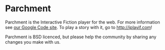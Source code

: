 Parchment
=========

Parchment is the Interactive Fiction player for the web. For more information see [our Google Code site](http://code.google.com/p/parchment). To play a story with it, go to <http://iplayif.com>!

Parchment is BSD licenced, but please help the community by sharing any changes you make with us.